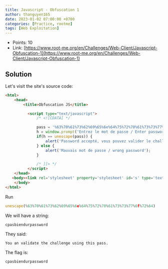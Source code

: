 ```yaml
---
title: Javascript - Obfuscation 1
author: thanguyen165
date: 2023-01-02 07:00:00 +0700
categories: [Practice, rootme]
tags: [Web Exploitation]
---
```


* Points: 10
* Link: [https://www.root-me.org/en/Challenges/Web-Client/Javascript-Obfuscation-1](https://www.root-me.org/en/Challenges/Web-Client/Javascript-Obfuscation-1)

## Solution

Let's visit the site's source code:

```html
<html>
    <head>
        <title>Obfuscation JS</title>

          <script type="text/javascript">
              /* <![CDATA[ */

              pass = '%63%70%61%73%62%69%65%6e%64%75%72%70%61%73%73%77%6f%72%64';
              h = window.prompt('Entrez le mot de passe / Enter password');
              if(h == unescape(pass)) {
                  alert('Password accepté, vous pouvez valider le challenge avec ce mot de passe.\nYou an validate the challenge using this pass.');
              } else {
                  alert('Mauvais mot de passe / wrong password');
              }

              /* ]]> */
          </script>
    </head>
   <body><link rel='stylesheet' property='stylesheet' id='s' type='text/css' href='/template/s.css' media='all' /><iframe id='iframe' src='https://www.root-me.org/?page=externe_header'></iframe>
    </body>
</html>
```

Run
```javascript
unescape(%63%70%61%73%62%69%65%6e%64%75%72%70%61%73%73%77%6f%72%64)
```

We will have a string:
```
cpasbiendurpassword
```

They said:
```
You an validate the challenge using this pass.
```

The flag is:
```
cpasbiendurpassword
```
